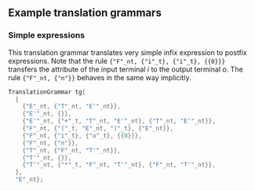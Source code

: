 ## Example translation grammars
### Simple expressions
This translation grammar translates very simple infix expression to postfix expressions.
Note that the rule ```{"F"_nt, {"i"_t}, {"i"_t}, {{0}}}``` transfers the attribute of the input terminal *i* to the output terminal *o*. The rule ```{"F"_nt, {"n"}}``` behaves in the same way implicitly.

```c++
TranslationGrammar tg{
  {
    {"E"_nt, {"T"_nt, "E'"_nt}},
    {"E'"_nt, {}},
    {"E'"_nt, {"+"_t, "T"_nt, "E'"_nt}, {"T"_nt, "E'"_nt}},
    {"F"_nt, {"("_t, "E"_nt, ")"_t}, {"E"_nt}},
    {"F"_nt, {"i"_t}, {"o"_t}, {{0}}},
    {"F"_nt, {"n"}},
    {"T"_nt, {"F"_nt, "T'"_nt}},
    {"T'"_nt, {}},
    {"T'"_nt, {"*"_t, "F"_nt, "T'"_nt}, {"F"_nt, "T'"_nt}},
  },
  "E"_nt};
```